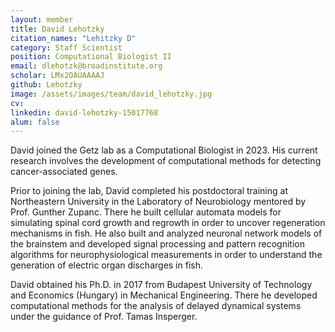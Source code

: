 ```yaml
---
layout: member
title: David Lehotzky
citation_names: "Lehitzky D" 
category: Staff Scientist
position: Computational Biologist II
email: dlehotzk@broadinstitute.org
scholar: LMx2OAUAAAAJ
github: Lehotzky
image: /assets/images/team/david_lehotzky.jpg
cv:
linkedin: david-lehotzky-15017768
alum: false
---
```


David joined the Getz lab as a Computational Biologist in 2023. His current research involves the development of computational methods for detecting cancer-associated genes.

Prior to joining the lab, David completed his postdoctoral training at Northeastern University in the Laboratory of Neurobiology mentored by Prof. Gunther Zupanc. There he built cellular automata models for simulating spinal cord growth and regrowth in order to uncover regeneration mechanisms in fish. He also built and analyzed neuronal network models of the brainstem and developed signal processing and pattern recognition algorithms for neurophysiological measurements in order to understand the generation of electric organ discharges in fish. 

David obtained his Ph.D. in 2017 from Budapest University of Technology and Economics (Hungary) in Mechanical Engineering. There he developed computational methods for the analysis of delayed dynamical systems under the guidance of Prof. Tamas Insperger.
